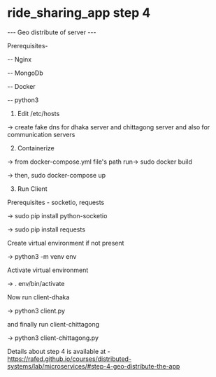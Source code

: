 # ride_sharing_app step 4

--- Geo distribute of server ---

Prerequisites- 

-- Nginx

-- MongoDb

-- Docker 

-- python3


1. Edit /etc/hosts

  -> create fake dns for dhaka server and chittagong server and also for communication servers
  
2. Containerize
  
  -> from docker-compose.yml file's path run-> sudo docker build
  
  -> then, sudo docker-compose up
  
3. Run Client

  Prerequisites - socketio, requests
  
  -> sudo pip install python-socketio
  
  -> sudo pip install requests
  
  Create virtual environment if not present
  
  -> python3 -m venv env
  
  Activate virtual environment
  
  -> . env/bin/activate
  
  Now run client-dhaka
  
  -> python3 client.py
  
  and finally run client-chittagong
  
  -> python3 client-chittagong.py
  
  
  
Details about step 4 is available at - https://rafed.github.io/courses/distributed-systems/lab/microservices/#step-4-geo-distribute-the-app
